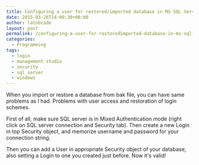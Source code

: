 ```yaml
---
title: Configuring a user for restored/imported database in MS SQL Server
date: 2015-03-26T14:09:30+00:00
author: latobcode
layout: post
permalink: /configuring-a-user-for-restoredimported-database-in-ms-sql-server/
categories:
  - Programming
tags:
  - login
  - management studio
  - security
  - sql server
  - windows
---
```

When you import or restore a database from bak file, you can have same problems as I had. Problems with user access and restoration of login schemes.

First of all, make sure SQL server is in Mixed Authentication mode (right click on SQL server connection and Security tab). Then create a new Login in top Security object, and memorize username and password for your connection string.

Then you can add a User in appropriate Security object of your database, also setting a Login to one you created just before. Now it's valid!